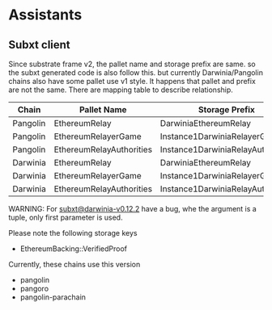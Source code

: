Assistants
===

## Subxt client

Since substrate frame v2, the pallet name and storage prefix are same. so the
subxt generated code is also follow this. but currently Darwinia/Pangolin chains
also have some pallet use v1 style. It happens that pallet and prefix are not
the same. There are mapping table to describe relationship.

| Chain    | Pallet Name              | Storage Prefix                    |
| -------- | ------------------------ | --------------------------------- |
| Pangolin | EthereumRelay            | DarwiniaEthereumRelay             |
| Pangolin | EthereumRelayerGame      | Instance1DarwiniaRelayerGame      |
| Pangolin | EthereumRelayAuthorities | Instance1DarwiniaRelayAuthorities |
| Darwinia | EthereumRelay            | DarwiniaEthereumRelay             |
| Darwinia | EthereumRelayerGame      | Instance1DarwiniaRelayerGame      |
| Darwinia | EthereumRelayAuthorities | Instance1DarwiniaRelayAuthorities |

WARNING:
For [subxt@darwinia-v0.12.2](https://github.com/darwinia-network/subxt/tree/darwinia-v0.12.2)
have a bug, whe the argument is a tuple, only first parameter is used.

Please note the following storage keys

- EthereumBacking::VerifiedProof

Currently, these chains use this version

- pangolin
- pangoro
- pangolin-parachain

